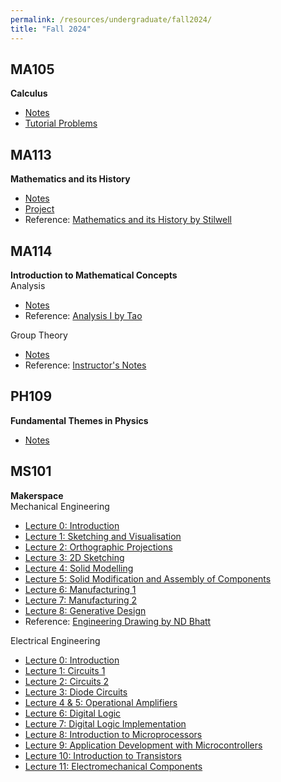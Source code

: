 ```yaml
---
permalink: /resources/undergraduate/fall2024/
title: "Fall 2024"
---
```


MA105
---
**Calculus**
- [Notes](https://aarushbhattofficial.github.io/files/undergraduate/fall2024/MA105/MA105_Notes.pdf)
- [Tutorial Problems](https://aarushbhattofficial.github.io/files/undergraduate/fall2024/MA105/MA105_Tutorial.pdf)


MA113
---
**Mathematics and its History**
- [Notes](https://aarushbhattofficial.github.io/files/undergraduate/fall2024/MA113/MA113_Notes.pdf)
- [Project](https://aarushbhattofficial.github.io/files/undergraduate/fall2024/MA113/MA113_Presentation.pdf)
- Reference: [Mathematics and its History by Stilwell](https://aarushbhattofficial.github.io/files/undergraduate/fall2024/MA113/Stilwell.pdf)

MA114
---
**Introduction to Mathematical Concepts** \
Analysis
- [Notes](https://aarushbhattofficial.github.io/files/undergraduate/fall2024/MA114/MA114_Analysis_Notes.pdf)
- Reference: [Analysis I by Tao](https://aarushbhattofficial.github.io/files/undergraduate/fall2024/MA114/Tao_Analysis_I.pdf)

Group Theory
- [Notes](https://aarushbhattofficial.github.io/files/undergraduate/fall2024/MA114/MA114_Group_Theory_Notes.pdf)
- Reference: [Instructor's Notes](https://aarushbhattofficial.github.io/files/undergraduate/fall2024/MA114/MA114_Group_Theory_Reference.pdf)

PH109
---
**Fundamental Themes in Physics**
- [Notes](https://aarushbhattofficial.github.io/files/undergraduate/fall2024/PH109/PH109_Notes.pdf)

MS101
---
**Makerspace** \
Mechanical Engineering
- [Lecture 0: Introduction](https://aarushbhattofficial.github.io/files/undergraduate/fall2024/MS101/MS101_ME/MS101_ME_L0_Introduction.pdf)
- [Lecture 1: Sketching and Visualisation](https://aarushbhattofficial.github.io/files/undergraduate/fall2024/MS101/MS101_ME/MS101_ME_L1_Sketching_And_Visualisation.pdf)
- [Lecture 2: Orthographic Projections](https://aarushbhattofficial.github.io/files/undergraduate/fall2024/MS101/MS101_ME/MS101_ME_L2_Orthographic_Projections.pdf)
- [Lecture 3: 2D Sketching](https://aarushbhattofficial.github.io/files/undergraduate/fall2024/MS101/MS101_ME/MS101_ME_L3_2D_Sketching.pdf)
- [Lecture 4: Solid Modelling](https://aarushbhattofficial.github.io/files/undergraduate/fall2024/MS101/MS101_ME/MS101_ME_L4_Solid_Modelling.pdf)
- [Lecture 5: Solid Modification and Assembly of Components](https://aarushbhattofficial.github.io/files/undergraduate/fall2024/MS101/MS101_ME/MS101_ME_L5_Solid_Modification_and_Assembly_of_Components.pdf)
- [Lecture 6: Manufacturing 1](https://aarushbhattofficial.github.io/files/undergraduate/fall2024/MS101/MS101_ME/MS101_ME_L6_Manufacturing_1.pdf)
- [Lecture 7: Manufacturing 2](https://aarushbhattofficial.github.io/files/undergraduate/fall2024/MS101/MS101_ME/MS101_ME_L7_Manufacturing_2.pdf)
- [Lecture 8: Generative Design](https://aarushbhattofficial.github.io/files/undergraduate/fall2024/MS101/MS101_ME/MS101_ME_L8_Generative_Design.pdf)
- Reference: [Engineering Drawing by ND Bhatt](https://aarushbhattofficial.github.io/files/undergraduate/fall2024/MS101/MS101_ME/Bhatt_Engineering_Drawing.pdf)

Electrical Engineering
- [Lecture 0: Introduction](https://aarushbhattofficial.github.io/files/undergraduate/fall2024/MS101/MS101_EE/MS101_EE_L0_Introduction.pdf)
- [Lecture 1: Circuits 1](https://aarushbhattofficial.github.io/files/undergraduate/fall2024/MS101/MS101_EE/MS101_EE_L1_Circuits_1.pdf)
- [Lecture 2: Circuits 2](https://aarushbhattofficial.github.io/files/undergraduate/fall2024/MS101/MS101_EE/MS101_EE_L2_Circuits_2.pdf)
- [Lecture 3: Diode Circuits](https://aarushbhattofficial.github.io/files/undergraduate/fall2024/MS101/MS101_EE/MS101_EE_L3_Diode_Circuits.pdf)
- [Lecture 4 & 5: Operational Amplifiers](https://aarushbhattofficial.github.io/files/undergraduate/fall2024/MS101/MS101_EE/MS101_EE_L4&5_Operational_Amplifiers.pdf)
- [Lecture 6: Digital Logic](https://aarushbhattofficial.github.io/files/undergraduate/fall2024/MS101/MS101_EE/MS101_EE_L6_Digital_Logic.pdf)
- [Lecture 7: Digital Logic Implementation](https://aarushbhattofficial.github.io/files/undergraduate/fall2024/MS101/MS101_EE/MS101_EE_L7_Digital_Logic_Implementation.pdf)
- [Lecture 8: Introduction to Microprocessors](https://aarushbhattofficial.github.io/files/undergraduate/fall2024/MS101/MS101_EE/MS101_EE_L8_Introduction_to_Microprocessors.pdf)
- [Lecture 9: Application Development with Microcontrollers](https://aarushbhattofficial.github.io/files/undergraduate/fall2024/MS101/MS101_EE/MS101_EE_L9_Application_Development_with_Microcontrollers.pdf)
- [Lecture 10: Introduction to Transistors](https://aarushbhattofficial.github.io/files/undergraduate/fall2024/MS101/MS101_EE/MS101_EE_L10_Introduction_to_Transistors.pdf)
- [Lecture 11: Electromechanical Components](https://aarushbhattofficial.github.io/files/undergraduate/fall2024/MS101/MS101_EE/MS101_EE_L11_Electromechanical_Components.pdf)
